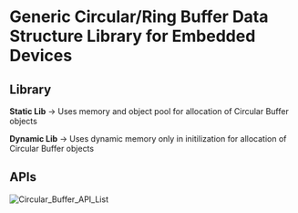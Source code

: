 # Generic Circular/Ring Buffer Data Structure Library for Embedded Devices

## Library
**Static Lib** -> Uses memory and object pool for allocation of Circular Buffer objects

**Dynamic Lib** -> Uses dynamic memory only in initilization for allocation of Circular Buffer objects

## APIs

![Circular_Buffer_API_List](https://user-images.githubusercontent.com/43597729/118403931-7da20400-b679-11eb-9364-aac6923e6732.png)

